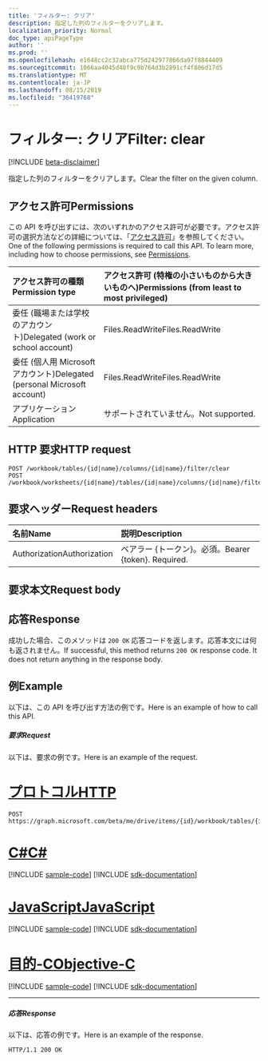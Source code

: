```yaml
---
title: 'フィルター: クリア'
description: 指定した列のフィルターをクリアします。
localization_priority: Normal
doc_type: apiPageType
author: ''
ms.prod: ''
ms.openlocfilehash: e1648cc2c32abca775d242977866da97f8844409
ms.sourcegitcommit: 1066aa4045d48f9c9b764d3b2891cf4f806d17d5
ms.translationtype: MT
ms.contentlocale: ja-JP
ms.lasthandoff: 08/15/2019
ms.locfileid: "36419768"
---
```

# <a name="filter-clear"></a><span data-ttu-id="bc6c3-103">フィルター: クリア</span><span class="sxs-lookup"><span data-stu-id="bc6c3-103">Filter: clear</span></span>

[!INCLUDE [beta-disclaimer](../../includes/beta-disclaimer.md)]

<span data-ttu-id="bc6c3-104">指定した列のフィルターをクリアします。</span><span class="sxs-lookup"><span data-stu-id="bc6c3-104">Clear the filter on the given column.</span></span>
## <a name="permissions"></a><span data-ttu-id="bc6c3-105">アクセス許可</span><span class="sxs-lookup"><span data-stu-id="bc6c3-105">Permissions</span></span>
<span data-ttu-id="bc6c3-p101">この API を呼び出すには、次のいずれかのアクセス許可が必要です。アクセス許可の選択方法などの詳細については、「[アクセス許可](/graph/permissions-reference)」を参照してください。</span><span class="sxs-lookup"><span data-stu-id="bc6c3-p101">One of the following permissions is required to call this API. To learn more, including how to choose permissions, see [Permissions](/graph/permissions-reference).</span></span>

|<span data-ttu-id="bc6c3-108">アクセス許可の種類</span><span class="sxs-lookup"><span data-stu-id="bc6c3-108">Permission type</span></span>      | <span data-ttu-id="bc6c3-109">アクセス許可 (特権の小さいものから大きいものへ)</span><span class="sxs-lookup"><span data-stu-id="bc6c3-109">Permissions (from least to most privileged)</span></span>              |
|:--------------------|:---------------------------------------------------------|
|<span data-ttu-id="bc6c3-110">委任 (職場または学校のアカウント)</span><span class="sxs-lookup"><span data-stu-id="bc6c3-110">Delegated (work or school account)</span></span> | <span data-ttu-id="bc6c3-111">Files.ReadWrite</span><span class="sxs-lookup"><span data-stu-id="bc6c3-111">Files.ReadWrite</span></span>    |
|<span data-ttu-id="bc6c3-112">委任 (個人用 Microsoft アカウント)</span><span class="sxs-lookup"><span data-stu-id="bc6c3-112">Delegated (personal Microsoft account)</span></span> | <span data-ttu-id="bc6c3-113">Files.ReadWrite</span><span class="sxs-lookup"><span data-stu-id="bc6c3-113">Files.ReadWrite</span></span>    |
|<span data-ttu-id="bc6c3-114">アプリケーション</span><span class="sxs-lookup"><span data-stu-id="bc6c3-114">Application</span></span> | <span data-ttu-id="bc6c3-115">サポートされていません。</span><span class="sxs-lookup"><span data-stu-id="bc6c3-115">Not supported.</span></span> |

## <a name="http-request"></a><span data-ttu-id="bc6c3-116">HTTP 要求</span><span class="sxs-lookup"><span data-stu-id="bc6c3-116">HTTP request</span></span>
<!-- { "blockType": "ignored" } -->
```http
POST /workbook/tables/{id|name}/columns/{id|name}/filter/clear
POST /workbook/worksheets/{id|name}/tables/{id|name}/columns/{id|name}/filter/clear

```
## <a name="request-headers"></a><span data-ttu-id="bc6c3-117">要求ヘッダー</span><span class="sxs-lookup"><span data-stu-id="bc6c3-117">Request headers</span></span>
| <span data-ttu-id="bc6c3-118">名前</span><span class="sxs-lookup"><span data-stu-id="bc6c3-118">Name</span></span>       | <span data-ttu-id="bc6c3-119">説明</span><span class="sxs-lookup"><span data-stu-id="bc6c3-119">Description</span></span>|
|:---------------|:----------|
| <span data-ttu-id="bc6c3-120">Authorization</span><span class="sxs-lookup"><span data-stu-id="bc6c3-120">Authorization</span></span>  | <span data-ttu-id="bc6c3-p102">ベアラー {トークン}。必須。</span><span class="sxs-lookup"><span data-stu-id="bc6c3-p102">Bearer {token}. Required.</span></span> |

## <a name="request-body"></a><span data-ttu-id="bc6c3-123">要求本文</span><span class="sxs-lookup"><span data-stu-id="bc6c3-123">Request body</span></span>

## <a name="response"></a><span data-ttu-id="bc6c3-124">応答</span><span class="sxs-lookup"><span data-stu-id="bc6c3-124">Response</span></span>

<span data-ttu-id="bc6c3-p103">成功した場合、このメソッドは `200 OK` 応答コードを返します。応答本文には何も返されません。</span><span class="sxs-lookup"><span data-stu-id="bc6c3-p103">If successful, this method returns `200 OK` response code. It does not return anything in the response body.</span></span>

## <a name="example"></a><span data-ttu-id="bc6c3-127">例</span><span class="sxs-lookup"><span data-stu-id="bc6c3-127">Example</span></span>
<span data-ttu-id="bc6c3-128">以下は、この API を呼び出す方法の例です。</span><span class="sxs-lookup"><span data-stu-id="bc6c3-128">Here is an example of how to call this API.</span></span>
##### <a name="request"></a><span data-ttu-id="bc6c3-129">要求</span><span class="sxs-lookup"><span data-stu-id="bc6c3-129">Request</span></span>
<span data-ttu-id="bc6c3-130">以下は、要求の例です。</span><span class="sxs-lookup"><span data-stu-id="bc6c3-130">Here is an example of the request.</span></span>

# <a name="httptabhttp"></a>[<span data-ttu-id="bc6c3-131">プロトコル</span><span class="sxs-lookup"><span data-stu-id="bc6c3-131">HTTP</span></span>](#tab/http)
<!-- {
  "blockType": "request",
  "name": "filter_clear"
}-->
```http
POST https://graph.microsoft.com/beta/me/drive/items/{id}/workbook/tables/{id|name}/columns/{id|name}/filter/clear
```
# <a name="ctabcsharp"></a>[<span data-ttu-id="bc6c3-132">C#</span><span class="sxs-lookup"><span data-stu-id="bc6c3-132">C#</span></span>](#tab/csharp)
[!INCLUDE [sample-code](../includes/snippets/csharp/filter-clear-csharp-snippets.md)]
[!INCLUDE [sdk-documentation](../includes/snippets/snippets-sdk-documentation-link.md)]

# <a name="javascripttabjavascript"></a>[<span data-ttu-id="bc6c3-133">JavaScript</span><span class="sxs-lookup"><span data-stu-id="bc6c3-133">JavaScript</span></span>](#tab/javascript)
[!INCLUDE [sample-code](../includes/snippets/javascript/filter-clear-javascript-snippets.md)]
[!INCLUDE [sdk-documentation](../includes/snippets/snippets-sdk-documentation-link.md)]

# <a name="objective-ctabobjc"></a>[<span data-ttu-id="bc6c3-134">目的-C</span><span class="sxs-lookup"><span data-stu-id="bc6c3-134">Objective-C</span></span>](#tab/objc)
[!INCLUDE [sample-code](../includes/snippets/objc/filter-clear-objc-snippets.md)]
[!INCLUDE [sdk-documentation](../includes/snippets/snippets-sdk-documentation-link.md)]

---


##### <a name="response"></a><span data-ttu-id="bc6c3-135">応答</span><span class="sxs-lookup"><span data-stu-id="bc6c3-135">Response</span></span>
<span data-ttu-id="bc6c3-136">以下は、応答の例です。</span><span class="sxs-lookup"><span data-stu-id="bc6c3-136">Here is an example of the response.</span></span> 
<!-- {
  "blockType": "response",
  "truncated": true,
  "@odata.type": "microsoft.graph.none"
} -->
```http
HTTP/1.1 200 OK
```

<!-- uuid: 8fcb5dbc-d5aa-4681-8e31-b001d5168d79
2015-10-25 14:57:30 UTC -->
<!--
{
  "type": "#page.annotation",
  "description": "Filter: clear",
  "keywords": "",
  "section": "documentation",
  "tocPath": "",
  "suppressions": [
  ]
}
-->
